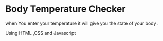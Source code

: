 # Body Temperature Checker
when You enter your temperature it will give you the state of your body .

Using HTML ,CSS and Javascript
